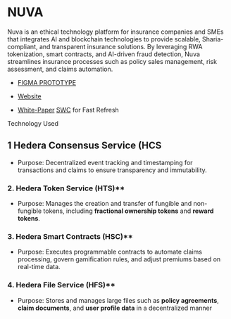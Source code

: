 # NUVA

Nuva is an ethical technology platform for insurance companies and SMEs that integrates AI and blockchain technologies to provide scalable, Sharia-compliant, and transparent insurance solutions. By leveraging RWA tokenization, smart contracts, and AI-driven fraud detection, Nuva streamlines insurance processes such as policy sales management, risk assessment, and claims automation.

- [FIGMA PROTOTYPE](https://www.figma.com/proto/sVrAr5CCQLW1UiDbm4B0xj/Nuva?page-id=1%3A5&node-id=507-39009&viewport=931%2C2083%2C0.18&t=NhBLixCHKJlpBMYM-1&scaling=min-zoom&content-scaling=fixed&starting-point-node-id=1190%3A14732)

- [Website](https://www.trynuva.ai/)
- [White-Paper](https://khadijahsresume.notion.site/NUVA-15fc3ca6379f801c8b04ca59d7560a8e?pvs=4)  [SWC](https://swc.rs/) for Fast Refresh

Technology Used

## 1 Hedera Consensus Service (HCS

- Purpose: Decentralized event tracking and timestamping for transactions and claims to ensure transparency and immutability.

### 2. Hedera Token Service (HTS)**

- Purpose: Manages the creation and transfer of fungible and non-fungible tokens, including **fractional ownership tokens** and **reward tokens**.

### 3. Hedera Smart Contracts (HSC)**

- Purpose: Executes programmable contracts to automate claims processing, govern gamification rules, and adjust premiums based on real-time data.

### 4. Hedera File Service (HFS)**

- Purpose: Stores and manages large files such as **policy agreements**, **claim documents**, and **user profile data** in a decentralized manner